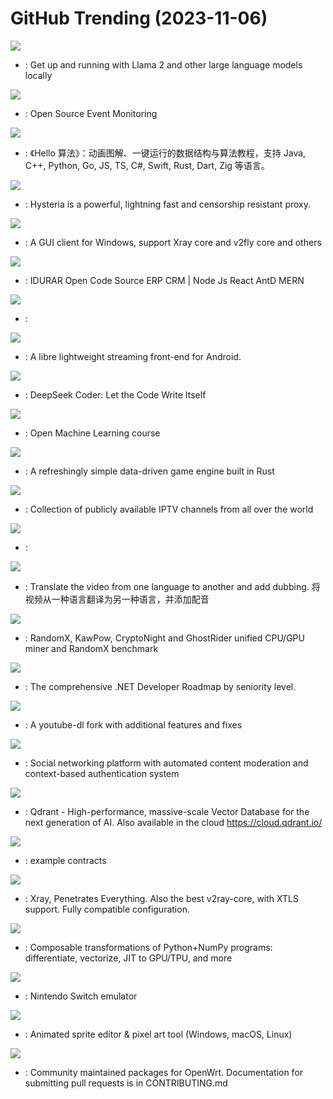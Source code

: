 # GitHub Trending (2023-11-06)

![](https://img.shields.io/badge/Go-New%20418-green?style=flat-square&logo=appveyor)
- [](https://github.comundefined): Get up and running with Llama 2 and other large language models locally

![](https://img.shields.io/badge/TypeScript-New%20136-green?style=flat-square&logo=appveyor)
- [](https://github.comundefined): Open Source Event Monitoring

![](https://img.shields.io/badge/Java-New%20797-green?style=flat-square&logo=appveyor)
- [](https://github.comundefined): 《Hello 算法》：动画图解、一键运行的数据结构与算法教程，支持 Java, C++, Python, Go, JS, TS, C#, Swift, Rust, Dart, Zig 等语言。

![](https://img.shields.io/badge/Go-New%20257-green?style=flat-square&logo=appveyor)
- [](https://github.comundefined): Hysteria is a powerful, lightning fast and censorship resistant proxy.

![](https://img.shields.io/badge/C%23-New%20443-green?style=flat-square&logo=appveyor)
- [](https://github.comundefined): A GUI client for Windows, support Xray core and v2fly core and others

![](https://img.shields.io/badge/JavaScript-New%20659-green?style=flat-square&logo=appveyor)
- [](https://github.comundefined): IDURAR Open Code Source ERP CRM | Node Js React AntD MERN

![](https://img.shields.io/badge/Go-New%2012-green?style=flat-square&logo=appveyor)
- [](https://github.comundefined): 

![](https://img.shields.io/badge/Java-New%2048-green?style=flat-square&logo=appveyor)
- [](https://github.comundefined): A libre lightweight streaming front-end for Android.

![](https://img.shields.io/badge/Python-New%20219-green?style=flat-square&logo=appveyor)
- [](https://github.comundefined): DeepSeek Coder: Let the Code Write Itself

![](https://img.shields.io/badge/Jupyter%20Notebook-New%20127-green?style=flat-square&logo=appveyor)
- [](https://github.comundefined): Open Machine Learning course

![](https://img.shields.io/badge/Rust-New%2048-green?style=flat-square&logo=appveyor)
- [](https://github.comundefined): A refreshingly simple data-driven game engine built in Rust

![](https://img.shields.io/badge/JavaScript-New%20203-green?style=flat-square&logo=appveyor)
- [](https://github.comundefined): Collection of publicly available IPTV channels from all over the world

![](https://img.shields.io/badge/Kotlin-New%2093-green?style=flat-square&logo=appveyor)
- [](https://github.comundefined): 

![](https://img.shields.io/badge/Python-New%20222-green?style=flat-square&logo=appveyor)
- [](https://github.comundefined): Translate the video from one language to another and add dubbing. 将视频从一种语言翻译为另一种语言，并添加配音

![](https://img.shields.io/badge/C-New%205-green?style=flat-square&logo=appveyor)
- [](https://github.comundefined): RandomX, KawPow, CryptoNight and GhostRider unified CPU/GPU miner and RandomX benchmark

![](https://img.shields.io/badge/none-New%2043-green?style=flat-square&logo=appveyor)
- [](https://github.comundefined): The comprehensive .NET Developer Roadmap by seniority level.

![](https://img.shields.io/badge/Python-New%2077-green?style=flat-square&logo=appveyor)
- [](https://github.comundefined): A youtube-dl fork with additional features and fixes

![](https://img.shields.io/badge/JavaScript-New%20175-green?style=flat-square&logo=appveyor)
- [](https://github.comundefined): Social networking platform with automated content moderation and context-based authentication system

![](https://img.shields.io/badge/Rust-New%2077-green?style=flat-square&logo=appveyor)
- [](https://github.comundefined): Qdrant - High-performance, massive-scale Vector Database for the next generation of AI. Also available in the cloud https://cloud.qdrant.io/

![](https://img.shields.io/badge/JavaScript-New%2059-green?style=flat-square&logo=appveyor)
- [](https://github.comundefined): example contracts

![](https://img.shields.io/badge/Go-New%20647-green?style=flat-square&logo=appveyor)
- [](https://github.comundefined): Xray, Penetrates Everything. Also the best v2ray-core, with XTLS support. Fully compatible configuration.

![](https://img.shields.io/badge/Python-New%2030-green?style=flat-square&logo=appveyor)
- [](https://github.comundefined): Composable transformations of Python+NumPy programs: differentiate, vectorize, JIT to GPU/TPU, and more

![](https://img.shields.io/badge/C%2B%2B-New%2038-green?style=flat-square&logo=appveyor)
- [](https://github.comundefined): Nintendo Switch emulator

![](https://img.shields.io/badge/C%2B%2B-New%2067-green?style=flat-square&logo=appveyor)
- [](https://github.comundefined): Animated sprite editor & pixel art tool (Windows, macOS, Linux)

![](https://img.shields.io/badge/Makefile-New%2050-green?style=flat-square&logo=appveyor)
- [](https://github.comundefined): Community maintained packages for OpenWrt. Documentation for submitting pull requests is in CONTRIBUTING.md

